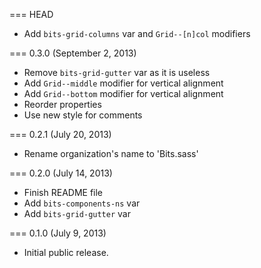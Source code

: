 === HEAD

* Add `bits-grid-columns` var and `Grid--[n]col` modifiers

=== 0.3.0 (September 2, 2013)

* Remove `bits-grid-gutter` var as it is useless
* Add `Grid--middle` modifier for vertical alignment
* Add `Grid--bottom` modifier for vertical alignment
* Reorder properties
* Use new style for comments

=== 0.2.1 (July 20, 2013)

* Rename organization's name to 'Bits.sass'

=== 0.2.0 (July 14, 2013)

* Finish README file
* Add `bits-components-ns` var
* Add `bits-grid-gutter` var

=== 0.1.0 (July 9, 2013)

* Initial public release.